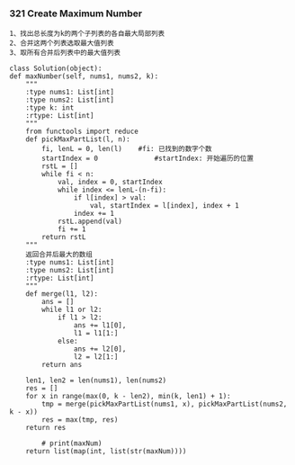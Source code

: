 ### 321		Create Maximum Number
	
	1、找出总长度为k的两个子列表的各自最大局部列表
	2、合并这两个列表选取最大值列表
	3、取所有合并后列表中的最大值列表
	
	class Solution(object):
    def maxNumber(self, nums1, nums2, k):
        """
        :type nums1: List[int]
        :type nums2: List[int]
        :type k: int
        :rtype: List[int]
        """
        from functools import reduce
        def pickMaxPartList(l, n):
            fi, lenL = 0, len(l)    #fi: 已找到的数字个数
            startIndex = 0              #startIndex: 开始遍历的位置
            rstL = []
            while fi < n:
                val, index = 0, startIndex
                while index <= lenL-(n-fi):
                    if l[index] > val:
                        val, startIndex = l[index], index + 1
                    index += 1
                rstL.append(val)
                fi += 1
            return rstL
        """
        返回合并后最大的数组
        :type nums1: List[int]
        :type nums2: List[int]
        :rtype: List[int]
        """
        def merge(l1, l2):
            ans = []
            while l1 or l2:
                if l1 > l2:
                    ans += l1[0],
                    l1 = l1[1:]
                else:
                    ans += l2[0],
                    l2 = l2[1:]
            return ans

        len1, len2 = len(nums1), len(nums2)
        res = []
        for x in range(max(0, k - len2), min(k, len1) + 1):
            tmp = merge(pickMaxPartList(nums1, x), pickMaxPartList(nums2, k - x))
            res = max(tmp, res)
        return res

            # print(maxNum)
        return list(map(int, list(str(maxNum))))